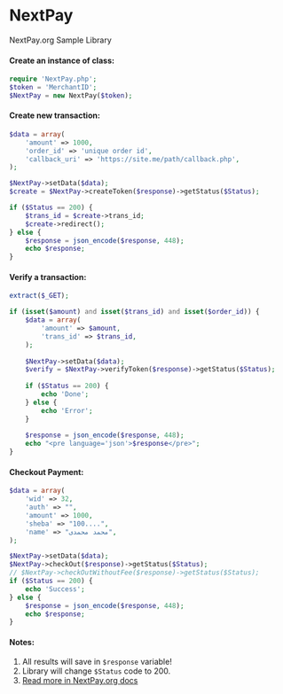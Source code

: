 # NextPay
NextPay.org Sample Library

#### Create an instance of class:
```PHP
require 'NextPay.php';
$token = 'MerchantID';
$NextPay = new NextPay($token);
```

#### Create new transaction:
```PHP
$data = array(
	'amount' => 1000,
	'order_id' => 'unique order id',
	'callback_uri' => 'https://site.me/path/callback.php',
);

$NextPay->setData($data);
$create = $NextPay->createToken($response)->getStatus($Status);

if ($Status == 200) {
	$trans_id = $create->trans_id;
	$create->redirect();
} else {
	$response = json_encode($response, 448);
	echo $response;
}
```

#### Verify a transaction:
```PHP
extract($_GET);

if (isset($amount) and isset($trans_id) and isset($order_id)) {
	$data = array(
		'amount' => $amount,
		'trans_id' => $trans_id,
	);
	
	$NextPay->setData($data);
	$verify = $NextPay->verifyToken($response)->getStatus($Status);
	
	if ($Status == 200) {
		echo 'Done';
	} else {
		echo 'Error';
	}
	
	$response = json_encode($response, 448);
	echo "<pre language='json'>$response</pre>";
}
```

#### Checkout Payment:
```PHP
$data = array(
	'wid' => 32,
	'auth' => "",
	'amount' => 1000,
	'sheba' => "100....",
	'name' => "محمد محمدی",
);

$NextPay->setData($data);
$NextPay->checkOut($response)->getStatus($Status);
// $NextPay->checkOutWithoutFee($response)->getStatus($Status);
if ($Status == 200) {
	echo 'Success';
} else {
	$response = json_encode($response, 448);
	echo $response;
}
```

#### Notes:
1. All results will save in `$response` variable!
2. Library will change `$Status` code to 200.
3. [Read more in NextPay.org docs](https://nextpay.org/nx/docs)
